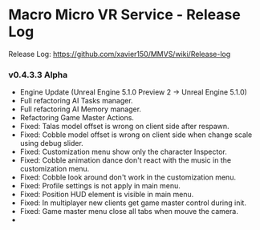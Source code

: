 # Macro Micro VR Service - Release Log
Release Log: https://github.com/xavier150/MMVS/wiki/Release-log

###  v0.4.3.3 Alpha

- Engine Update (Unreal Engine 5.1.0 Preview 2 -> Unreal Engine 5.1.0)
- Full refactoring AI Tasks manager.
- Full refactoring AI Memory manager.
- Refactoring Game Master Actions.
- Fixed: Talas model offset is wrong on client side after respawn.
- Fixed: Cobble model offset is wrong on client side when change scale using debug slider.
- Fixed: Customization menu show only the character Inspector.
- Fixed: Cobble animation dance don't react with the music in the customization menu.
- Fixed: Cobble look around don't work in  the customization menu.
- Fixed: Profile settings is not apply in main menu.
- Fixed: Position HUD element is visible in main menu.
- Fixed: In multiplayer new clients get game master control during init.
- Fixed: Game master menu close all tabs when mouve the camera.
- 

